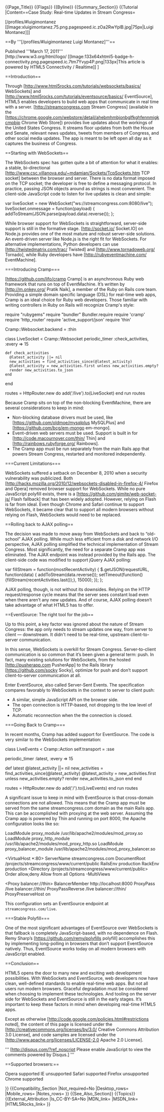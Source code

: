 {{Page_Title}}
{{Flags}}
{{Byline}}
{{Summary_Section}}
{{Tutorial
|Content==Case Study: Real-time Updates in Stream Congress=

 [/profiles/#luigimontanez [[Image:xluigimontanez.75.png.pagespeed.ic.zOa2RwYplB.jpg|75px|Luigi Montanez]]]

==By '''[/profiles/#luigimontanez Luigi Montanez]'''==

<div class="date">Published '''March 17, 2011'''</div>  [http://www.w3.org/html/logo/  [[Image:133x64xhtml5-badge-h-connectivity.png.pagespeed.ic.7tm7Yvyp4P.png|133px|This article is powered by HTML5 Connectivity / Realtime]] ]

==Introduction==

Through [http://www.html5rocks.com/tutorials/websockets/basics/ WebSockets] and [http://www.html5rocks.com/tutorials/eventsource/basics/ EventSource], HTML5 enables developers to build web apps that communicate in real time with a server. [http://streamcongress.com Stream Congress] (available in the [https://chrome.google.com/webstore/detail/ahebmhmbjonbglfkghfennmigkcmpbjp Chrome Web Store]) provides live updates about the workings of the United States Congress. It streams floor updates from both the House and Senate, relevant news updates, tweets from members of Congress, and other social media updates. The app is meant to be left open all day as it captures the business of Congress.

==Starting with WebSockets==

The WebSockets spec has gotten quite a bit of attention for what it enables: a stable, bi-directional [http://www.csc.villanova.edu/~mdamian/Sockets/TcpSockets.htm TCP socket] between the browser and server. There is no data format imposed on the TCP socket; the developer is free to define a messaging protocol. In practice, passing JSON objects around as strings is most convenient. The client-side JavaScript code to listen for live updates is clean and simple:
 
 var liveSocket = new WebSocket("ws://streamcongress.com:8080/live");
 liveSocket.onmessage = function(payload) {
   addToStream(JSON.parse(payload.data).reverse());
 };

While browser support for WebSockets is straightforward, server-side support is still in the formative stage. [http://socket.io/ Socket.IO] on Node.js provides one of the most mature and robust server-side solutions. An event-driven server like Node.js is the right fit for WebSockets. For alternative implementations, Python developers can use [http://twistedmatrix.com/trac/ Twisted] and [http://www.tornadoweb.org/ Tornado], while Ruby developers have [http://rubyeventmachine.com/ EventMachine].

===Introducing Cramp===

[https://github.com/lifo/cramp Cramp] is an asynchronous Ruby web framework that runs on top of EventMachine. It’s written by [http://m.onkey.org/ Pratik Naik], a member of the Ruby on Rails core team. Providing a simple domain specific language (DSL) for real-time web apps, Cramp is an ideal choice for Ruby web developers. Those familiar with writing controllers in Ruby on Rails will recognize Cramp's style:
 
 require "rubygems"
 require "bundler"
 Bundler.require
 require 'cramp'
 require 'http_router'
 require 'active_support/json'
 require 'thin'
 
 Cramp::Websocket.backend = :thin
 
 class LiveSocket < Cramp::Websocket
    periodic_timer :check_activities, :every => 15
 
    def check_activities
      @latest_activity ||= nil
      new_activities = find_activities_since(@latest_activity)
      @latest_activity = new_activities.first unless new_activities.empty?
      render new_activities.to_json
    end
  end
 
 routes = HttpRouter.new do
   add('/live').to(LiveSocket)
 end
 run routes

Because Cramp sits on top of the non-blocking EventMachine, there are several considerations to keep in mind:

* Non-blocking database drivers must be used, like [https://github.com/oldmoe/mysqlplus MySQLPlus] and [https://github.com/bcg/em-mongo em-mongo].
* Event-driven web servers must be used. Support is built in for [http://code.macournoyer.com/thin/ Thin] and [http://rainbows.rubyforge.org/ Rainbows].
* The Cramp app must be run separately from the main Rails app that powers Stream Congress, restarted and monitored independently.

===Current Limitations===

WebSockets suffered a setback on December 8, 2010 when a security vulnerability was publicized. Both [http://hacks.mozilla.org/2010/12/websockets-disabled-in-firefox-4/ Firefox and Opera] removed browser support for WebSockets. While no pure JavaScript polyfill exists, there is a [https://github.com/gimite/web-socket-js/ Flash fallback] that has been widely adopted. However, relying on Flash is far from ideal. Even though Chrome and Safari continue to support WebSockets, it became clear that to support all modern browsers without relying on Flash, WebSockets would need to be replaced.

==Rolling back to AJAX polling==

The decision was made to move away from WebSockets and back to “old-school” AJAX polling. While much less efficient from a disk and network I/O perspective, AJAX polling simplified the technical implementation of Stream Congress. Most significantly, the need for a separate Cramp app was eliminated. The AJAX endpoint was instead provided by the Rails app. The client-side code was modified to support jQuery AJAX polling:
 
 var fillStream = function(mostRecentActivity) {
   $.getJSON(requestURL, function(data) {
     addToStream(data.reverse());
     setTimeout(function() {fillStream(recentActivities.last());}, 15000);
   });
 };

AJAX polling, though, is not without its downsides. Relying on the HTTP request/response cycle means that the server sees constant load even when there aren’t any new updates. And of course, AJAX polling doesn’t take advantage of what HTML5 has to offer.

==EventSource: The right tool for the job==

Up to this point, a key factor was ignored about the nature of Stream Congress: the app only needs to stream updates one way, from server to client — downstream. It didn't need to be real-time, upstream client-to-server communication.

In this sense, WebSockets is overkill for Stream Congress. Server-to-client communication is so common that it’s been given a general term: push. In fact, many existing solutions for WebSockets, from the hosted [http://pusherapp.com PusherApp] to the Rails library [https://github.com/socky Socky], optimize for push and don’t support client-to-server communication at all.

Enter EventSource, also called Server-Sent Events. The specification compares favorably to WebSockets in the context to server to client push:

* A similar, simple JavaScript API on the browser side.
* The open connection is HTTP-based, not dropping to the low level of TCP.
* Automatic reconnection when the the connection is closed.

===Going Back to Cramp===

In recent months, Cramp has added support for EventSource. The code is very similar to the WebSockets implementation:
 
 class LiveEvents < Cramp::Action
   self.transport = :sse
 
   periodic_timer :latest, :every => 15
 
   def latest
     @latest_activity ||= nil
     new_activities = find_activities_since(@latest_activity)
     @latest_activity = new_activities.first unless new_activities.empty?
     render new_activities.to_json
   end
 end
 
 routes = HttpRouter.new do
   add('/').to(LiveEvents)
 end
 run routes

A significant issue to keep in mind with EventSource is that cross-domain connections are not allowed. This means that the Cramp app must be served from the same streamcongress.com domain as the main Rails app. This can be accomplished with proxying at the web server. Assuming the Cramp app is powered by Thin and running on port 8000, the Apache configuration looks like so:
 
 LoadModule  proxy_module         /usr/lib/apache2/modules/mod_proxy.so
 LoadModule  proxy_http_module    /usr/lib/apache2/modules/mod_proxy_http.so
 LoadModule  proxy_balancer_module    /usr/lib/apache2/modules/mod_proxy_balancer.so
 
 <VirtualHost *:80>
   ServerName streamcongress.com
   DocumentRoot /projects/streamcongress/www/current/public
   RailsEnv production
   RackEnv production
   <Directory /projects/streamcongress/www/current/public>
     Order allow,deny
     Allow from all
     Options -MultiViews
   </Directory>
 
   <Proxy balancer://thin>
     BalancerMember http://localhost:8000
   </Proxy>
   ProxyPass /live balancer://thin/
   ProxyPassReverse /live balancer://thin/
   ProxyPreserveHost on
 
 </VirtualHost>

This configuration sets an EventSource endpoint at <code>streamcongress.com/live</code>.

===Stable Polyfill===

One of the most significant advantages of EventSource over WebSockets is that fallback is completely JavaScript-based, with no dependence on Flash. Remy Sharp’s [https://github.com/remy/polyfills polyfill] accomplishes this by implementing long-polling in browsers that don’t support EventSource natively. Thus, EventSource works today on all modern browsers with JavaScript enabled.

==Conclusion==

HTML5 opens the door to many new and exciting web development possibilities. With WebSockets and EventSource, web developers now have clean, well-defined standards to enable real-time web apps. But not all users run modern browsers. Graceful degradation must be considered when choosing to implement these technologies. And tooling on the server side for WebSockets and EventSource is still in the early stages. It’s important to keep these factors in mind when developing real-time HTML5 apps.

Except as otherwise [http://code.google.com/policies.html#restrictions noted], the content of this page is licensed under the [http://creativecommons.org/licenses/by/3.0/ Creative Commons Attribution 3.0 License], and code samples are licensed under the [http://www.apache.org/licenses/LICENSE-2.0 Apache 2.0 License].

 <div id="disqus_thread"></div>

''' [http://disqus.com/?ref_noscript Please enable JavaScript to view the comments powered by Disqus.] '''

</div>


==Supported browsers:==

<span class="browsers"> <span class="browser opera supported"> <span class="browser_name">Opera</span> <span class="support"> supported </span> </span> <span class="browser ie "> <span class="browser_name">IE</span> <span class="support"> unsupported </span> </span> <span class="browser safari supported"> <span class="browser_name">Safari</span> <span class="support"> supported </span> </span> <span class="browser ff "> <span class="browser_name">Firefox</span> <span class="support"> unsupported </span> </span> <span class="browser chrome supported"> <span class="browser_name">Chrome</span> <span class="support"> supported </span> </span> </span><div class="compatible-block">

}}
{{Compatibility_Section
|Not_required=No
|Desktop_rows=
|Mobile_rows=
|Notes_rows=
}}
{{See_Also_Section}}
{{Topics}}
{{External_Attribution
|Is_CC-BY-SA=No
|MDN_link=
|MSDN_link=
|HTML5Rocks_link=
}}